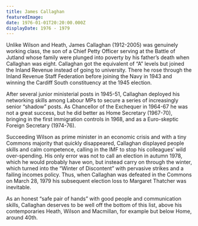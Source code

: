 ```yaml
---
title: James Callaghan
featuredImage:
date: 1976-01-01T20:20:00.000Z
displayDate: 1976 - 1979
---
```


Unlike Wilson and Heath, James Callaghan (1912-2005) was genuinely working class, the son of a Chief Petty Officer serving at the Battle of Jutland whose family were plunged into poverty by his father’s death when Callaghan was eight. Callaghan got the equivalent of “A” levels but joined the Inland Revenue instead of going to university. There he rose through the Inland Revenue Staff Federation before joining the Navy in 1943 and winning the Cardiff South constituency at the 1945 election.

After several junior ministerial posts in 1945-51, Callaghan deployed his networking skills among Labour MPs to secure a series of increasingly senior “shadow” posts. As Chancellor of the Exchequer in 1964-67 he was not a great success, but he did better as Home Secretary (1967-70), bringing in the first immigration controls in 1968, and as a Euro-skeptic Foreign Secretary (1974-76).

Succeeding Wilson as prime minister in an economic crisis and with a tiny Commons majority that quickly disappeared, Callaghan displayed people skills and calm competence, calling in the IMF to stop his colleagues’ wild over-spending. His only error was not to call an election in autumn 1978, which he would probably have won, but instead carry on through the winter, which turned into the “Winter of Discontent” with pervasive strikes and a failing incomes policy. Thus, when Callaghan was defeated in the Commons on March 28, 1979 his subsequent election loss to Margaret Thatcher was inevitable.

As an honest “safe pair of hands” with good people and communication skills, Callaghan deserves to be well off the bottom of this list, above his contemporaries Heath, Wilson and Macmillan, for example but below Home, around 40th.
